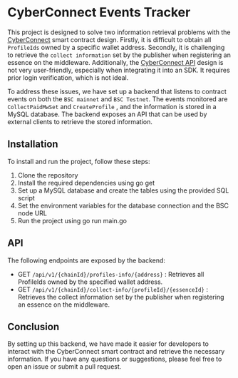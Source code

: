 # CyberConnect Events Tracker

This project is designed to solve two information retrieval problems with the [CyberConnect](https://github.com/cyberconnecthq/cybercontracts) smart contract design. Firstly, it is difficult to obtain all `ProfileIds` owned by a specific wallet address. Secondly, it is challenging to retrieve the `collect information` set by the publisher when registering an essence on the middleware. Additionally, the [CyberConnect API](https://cyberconnect-docs-v2.vercel.app/) design is not very user-friendly, especially when integrating it into an SDK. It requires prior login verification, which is not ideal.

To address these issues, we have set up a backend that listens to contract events on both the `BSC mainnet` and `BSC Testnet`. The events monitored are `CollectPaidMwSet` and `CreateProfile` , and the information is stored in a MySQL database. The backend exposes an API that can be used by external clients to retrieve the stored information.

## Installation

To install and run the project, follow these steps:

1. Clone the repository
2. Install the required dependencies using go get
3. Set up a MySQL database and create the tables using the provided SQL script
4. Set the environment variables for the database connection and the BSC node URL
5. Run the project using go run main.go

## API

The following endpoints are exposed by the backend:

- GET `/api/v1/{chainId}/profiles-info/{address}` : Retrieves all ProfileIds owned by the specified wallet address.
- GET `/api/v1/{chainId}/collect-info/{profileId}/{essenceId}` : Retrieves the collect information set by the publisher when registering an essence on the middleware.

## Conclusion

By setting up this backend, we have made it easier for developers to interact with the CyberConnect smart contract and retrieve the necessary information. If you have any questions or suggestions, please feel free to open an issue or submit a pull request.
